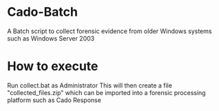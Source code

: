 # Cado-Batch
A Batch script to collect forensic evidence from older Windows systems such as Windows Server 2003

# How to execute
Run collect.bat as Administrator
This will then create a file "collected_files.zip" which can be imported into a forensic processing platform such as Cado Response
